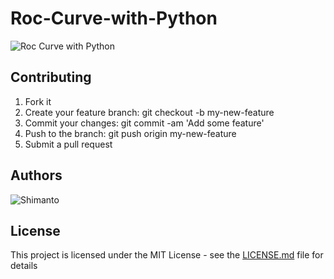 # Roc-Curve-with-Python

![Roc Curve with Python](https://github.com/harunshimanto/Roc-Curve-with-Python-/blob/master/Roc%20Curve%20with%20python.ipynb)

## Contributing

1. Fork it
2. Create your feature branch: git checkout -b my-new-feature
3. Commit your changes: git commit -am 'Add some feature'
4. Push to the branch: git push origin my-new-feature
5. Submit a pull request

## Authors
![Shimanto](https://github.com/harunshimanto)

## License

This project is licensed under the MIT License - see the [LICENSE.md](https://github.com/harunshimanto/Roc-Curve-with-Python-/blob/master/LICENSE) file for details
